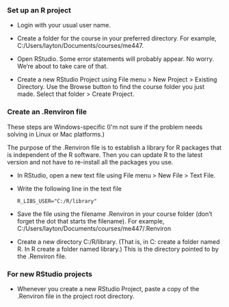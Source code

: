 ### Set up an R project

-   Login with your usual user name.

-   Create a folder for the course in your preferred directory. For example, C:/Users/layton/Documents/courses/me447.

-   Open RStudio. Some error statements will probably appear. No worry. We’re about to take care of that.

-   Create a new RStudio Project using File menu &gt; New Project &gt; Existing Directory. Use the Browse button to find the course folder you just made. Select that folder &gt; Create Project.

### Create an .Renviron file

These steps are Windows-specific (I'm not sure if the problem needs solving in Linux or Mac platforms.)

The purpose of the .Renviron file is to establish a library for R packages that is independent of the R software. Then you can update R to the latest version and not have to re-install all the packages you use.

-   In RStudio, open a new text file using File menu &gt; New File &gt; Text File.

-   Write the following line in the text file

    `R_LIBS_USER="C:/R/library"`

-   Save the file using the filename .Renviron in your course folder (don’t forget the dot that starts the filename). For example, C:/Users/layton/Documents/courses/me447/.Renviron

-   Create a new directory C:/R/library. (That is, in C: create a folder named R. In R create a folder named library.) This is the directory pointed to by the .Renviron file.

### For new RStudio projects

-   Whenever you create a new RStudio Project, paste a copy of the .Renviron file in the project root directory.
